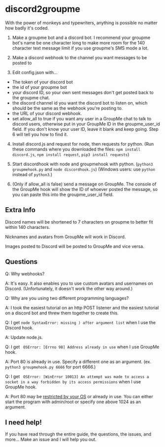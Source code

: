 # discord2groupme
With the power of monkeys and typewriters, anything is possible no matter how badly it's coded.

1. Make a groupme bot and a discord bot. I recommend your groupme bot's name be one character long to make more room for the 140 character text message limit if you use groupme's SMS mode a lot.

2. Make a discord webhook to the channel you want messages to be posted to

3. Edit config.json with...

- The token of your discord bot
- the id of your groupme bot
- your discord ID, so your own sent messages don't get posted back to the groupme chat.
- the discord channel id you want the discord bot to listen on, which should be the same as the webhook you're posting to.
- the URL of your discord webhook.
- set allow_all to true if you want any user in a GroupMe chat to talk to discord users, otherwise put in your GroupMe ID in the groupme_user_id field. If you don't know your user ID, leave it blank and keep going. Step 6 will tell you how to find it.

4. Install discord.js and request for node, then requests for python. (Run these commands where you downloaded the files: `npm install discord.js`, `npm install request`, `pip3 install requests`)

5. Start discordhook with node and groupmehook with python. (`python3 groupmehook.py` and `node discordhook.js`) (Windows users: use `python` instead of `python3`.)

6. (Only if allow_all is false) send a message on GroupMe. The console of the GroupMe hook will show the ID of whoever posted the message, so you can paste this into the groupme_user_id field.

## Extra Info

Discord names will be shortened to 7 characters on groupme to better fit within 140 characters.

Nicknames and avatars from GroupMe will work in Discord.

Images posted to Discord will be posted to GroupMe and vice versa.

## Questions

Q: Why webhooks?

A: It's easy. It also enables you to use custom avatars and usernames on Discord. (Unfortunately, it doesn't work the other way around.)

Q: Why are you using two different programming languages?

A: I took the easiest tutorial on an http POST listener and the easiest tutorial on a discord bot and threw them together to create this.

Q: I get `node SyntaxError: missing ) after argument list` when I use the Discord hook.

A: Update node.js.

Q: I get ` OSError: [Errno 98] Address already in use` when I use GroupMe hook.

A: Port 80 is already in use. Specify a different one as an argument. (ex. `python3 groupmehook.py 6666` for port 6666.)

Q: I get ` OSError: [WinError 10013] An attempt was made to access a socket in a way forbidden by its access permissions` when I use GroupMe hook.

A: Port 80 may be [restricted by your OS](https://unix.stackexchange.com/questions/16564/why-are-the-first-1024-ports-restricted-to-the-root-user-only) or already in use. You can either start the program with admin/root or specify one above 1024 as an argument.

## I need help!

If you have read through the entire guide, the questions, the issues, and more... Make an issue and I will help you out.

